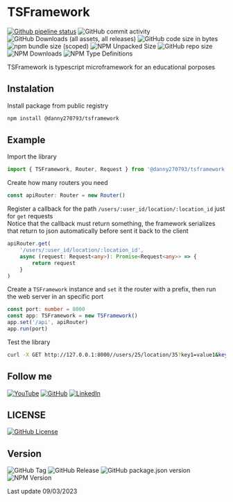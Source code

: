 # TSFramework

[![Github pipeline status](https://github.com/danny270793/TSFramework/actions/workflows/releaser.yaml/badge.svg)](https://github.com/danny270793/TSFramework/actions/workflows/release.yaml)
![GitHub commit activity](https://img.shields.io/github/commit-activity/m/danny270793/TSFramework)
![GitHub Downloads (all assets, all releases)](https://img.shields.io/github/downloads/danny270793/TSFramework/total)
![GitHub code size in bytes](https://img.shields.io/github/languages/code-size/danny270793/TSFramework)
![npm bundle size (scoped)](https://img.shields.io/bundlephobia/min/%40danny270793/tsframework)
![NPM Unpacked Size](https://img.shields.io/npm/unpacked-size/%40danny270793%2Ftsframework)
![GitHub repo size](https://img.shields.io/github/repo-size/danny270793/tsframework)
![NPM Downloads](https://img.shields.io/npm/dy/%40danny270793%2Ftsframework)
![NPM Type Definitions](https://img.shields.io/npm/types/%40danny270793%2Ftsframework)


TSFramework is typescript microframework for an educational porposes

## Instalation

Install package from public registry

```bash
npm install @danny270793/tsframework
```

## Example

Import the library

```ts
import { TSFramework, Router, Request } from '@danny270793/tsframework'
```

Create how many routers you need

```ts
const apiRouter: Router = new Router()
```

Register a callback for the path `/users/:user_id/location/:location_id` just for `get` requests<br>
Notice that the callback must return something, the framework serializes that return to json automatically before sent it back to the client

```ts
apiRouter.get(
    '/users/:user_id/location/:location_id',
    async (request: Request<any>): Promise<Request<any>> => {
        return request
    }
)
```

Create a `TSFramework` instance and `set` it the router with a prefix, then run the web server in an specific port

```ts
const port: number = 8000
const app: TSFramework = new TSFramework()
app.set('/api', apiRouter)
app.run(port)
```

Test the library

```bash
curl -X GET http://127.0.0.1:8000//users/25/location/35?key1=value1&key2=value2
```

## Follow me

[![YouTube](https://img.shields.io/badge/YouTube-%23FF0000.svg?style=for-the-badge&logo=YouTube&logoColor=white)](https://www.youtube.com/channel/UC5MAQWU2s2VESTXaUo-ysgg)
[![GitHub](https://img.shields.io/badge/github-%23121011.svg?style=for-the-badge&logo=github&logoColor=white)](https://www.github.com/danny270793/)
[![LinkedIn](https://img.shields.io/badge/linkedin-%230077B5.svg?style=for-the-badge&logo=linkedin&logoColor=white)](https://www.linkedin.com/in/danny270793)

## LICENSE

[![GitHub License](https://img.shields.io/github/license/danny270793/TSFramework)](license.md)

## Version

![GitHub Tag](https://img.shields.io/github/v/tag/danny270793/TSFramework)
![GitHub Release](https://img.shields.io/github/v/release/danny270793/tsframework)
![GitHub package.json version](https://img.shields.io/github/package-json/v/danny270793/tsframework)
![NPM Version](https://img.shields.io/npm/v/%40danny270793%2Ftsframework)

Last update 09/03/2023
